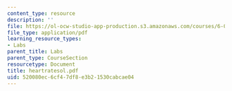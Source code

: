 ```yaml
---
content_type: resource
description: ''
file: https://ol-ocw-studio-app-production.s3.amazonaws.com/courses/6-071j-introduction-to-electronics-signals-and-measurement-spring-2006/520080ec6cf47df8e3b21530cabcae04_heartratesol.pdf
file_type: application/pdf
learning_resource_types:
- Labs
parent_title: Labs
parent_type: CourseSection
resourcetype: Document
title: heartratesol.pdf
uid: 520080ec-6cf4-7df8-e3b2-1530cabcae04
---
```

